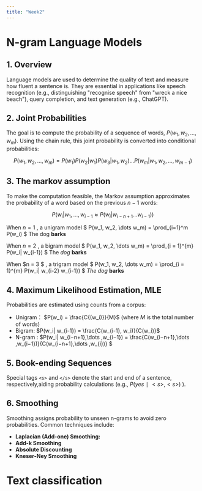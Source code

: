 ```yaml
---
title: "Week2"
---
```


# N-gram Language Models

## 1. Overview

Language models are used to determine the quality of text and measure how fluent a sentence is. They are essential in applications like speech recognition (e.g., distinguishing "recognise speech" from "wreck a nice beach"), query completion, and text generation (e.g., ChatGPT).

## 2. Joint Probabilities
The goal is to compute the probability of a sequence of words, $P(w_1,w_2,\dots,w_m)$. Using the chain rule, this joint probability is converted into conditional probabilities:

$$
P(w_1,w_2,\dots,w_m) = P(w_1)P(w_2|w_1)P(w_3|w_1,w_2)\dots P(w_m|w_1,w_2,\dots,w_{m-1})
$$


## 3. The markov assumption
To make the computation feasible, the Markov assumption approximates the probability of a word based on the previous $n -1$ words:

$$
P(w_i | w_1,\dots,w_{i-1} \approx P(w_i | w_{i-n+1} \dots w_{i-1}))
$$

When $n = 1$ , a unigram model 
$
P(w_1, w_2, \dots w_m) = \prod_{i=1}^m P(w_i)
$
The dog **barks**

When $n = 2$ , a bigram model
$
P(w_1, w_2, \dots w_m) = \prod_{i = 1}^{m} P(w_i| w_{i-1})
$
The *dog* **barks**


When $n = 3 $ , a trigram model
$
P(w_1, w_2, \dots w_m) = \prod_{i = 1}^{m} P(w_i| w_{i-2} w_{i-1})
$
*The dog* **barks**

## 4. Maximum Likelihood Estimation, MLE

Probabilities are estimated using counts from a corpus:
- Unigram： $P(w_i) = \frac{C{(w_i)}}{M}$ (where $M$ is the total number of words)
- Bigram: $P(w_i| w_{i-1}) = \frac{C(w_{i-1}, w_i)}{C(w_i)}$ 
- N-gram : $P(w_i| w_{i−n+1}​,\dots ,w_{i−1}​) =  \frac{C(w_{i−n+1}​,\dots ,w_{i−1})}{C(w_{i−n+1}​,\dots ,w_{i})} $

## 5. Book-ending Sequences
Special tags `<s>` and `</s>` denote the start and end of a sentence, respectively,aiding probability calculations (e.g., $P(yes∣<s>,<s>)$ ).


## 6. Smoothing
Smoothing assigns probability to unseen n-grams to avoid zero probabilities. Common techniques include:
- **Laplacian (Add-one) Smoothing:**
- **Add-k Smoothing**
- **Absolute Discounting**
- **Kneser-Ney Smoothing**

# Text classification
